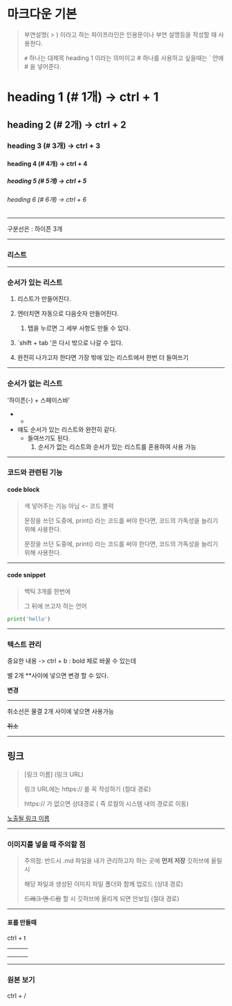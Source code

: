 # 마크다운 기본

> 부연설명( > ) 이라고 하는 파이프라인은 인용문이나 부연 설명등을 작성할 때 사용한다.
>
> `#` 하나는 대제목 heading 1 이라는 의미이고 # 하나를 사용하고 싶을때는 ` 안에 # 을 넣어준다.

# heading 1  (# 1개) -> ctrl + 1

## heading 2 (# 2개) -> ctrl + 2

### heading 3 (# 3개) -> ctrl + 3

#### heading 4 (# 4개) -> ctrl + 4

##### heading 5 (# 5개) -> ctrl + 5

###### heading 6 (# 6개) -> ctrl + 6

---

구분선은 : 하이픈 3개 

---

### 리스트 

---

### 순서가 있는 리스트

1. 리스트가 만들어진다.
2. 엔터치면 자동으로 다음숫자 만들어진다.
   1. 탭을 누르면 그 세부 사항도 만들 수 있다.

3. `shift + tab '은 다시 밖으로 나갈 수 있다.

4. 완전히 나가고자 한다면 가장 밖에 있는 리스트에서 한번 더 들여쓰기

---

### 순서가 없는 리스트

'하이픈(-) + 스페이스바'

- -
- 얘도 순서가 있는 리스트와 완전히 같다.
  - 들여쓰기도 된다.
    1. 순서가 없는 리스트와 순서가 있는 리스트를 혼용하여 사용 가능

---

### 코드와 관련된 기능



#### code block

>  색 넣어주는 기능 아님 <- 코드 블럭
>
> 문장을 쓰던 도중에, print() 라는 코드를 써야 한다면, 코드의 가독성을 늘리기 위해 사용한다.
>
> 문장을 쓰던 도중에, print() 라는 코드를 써야 한다면, 코드의 가독성을 늘리기 위해 사용한다.

---

#### code snippet

> 백틱 3개를 한번에 
>
> 그 뒤에 쓰고자 하는 언어

``` python
print('hello')
```

---



### 텍스트 관리

중요한 내용 -> ctrl + b : bold 체로 바꿀 수 있는데

별 2개  **사이에 넣으면 변경 할 수 있다. 

**변경**

---

취소선은 물결 2개 사이에 넣으면 사용가능 

~~취소~~

---



## 링크

> [링크 이름] (링크 URL)
>
> 링크 URL에는 https:// 를 꼭 작성하기 (절대 경로) 
>
> https:// 가 없으면 상대경로 ( 즉 로컬의 시스템 내의 경로로 이동)

[노출될 링크 이름](주소)

---



### 이미지를 넣을 때 주의할 점

> 주의점: 반드시 .md 파일을 내가 관리하고자 하는 곳에 **먼저 저장**   깃허브에 올릴 시 
>
> 해당 파일과 생성된 이미지 파일 폴더와 함께 업로드 (상대 경로)
>
> ~~드래그 앤 드랍~~ 할 시 깃허브에 올리게 되면 안보임 (절대 경로)

---



#### 표를 만들때 

ctrl + t

|      |      |      |
| ---- | ---- | ---- |
|      |      |      |
|      |      |      |
|      |      |      |

---

### 원본 보기

ctrl + / 



